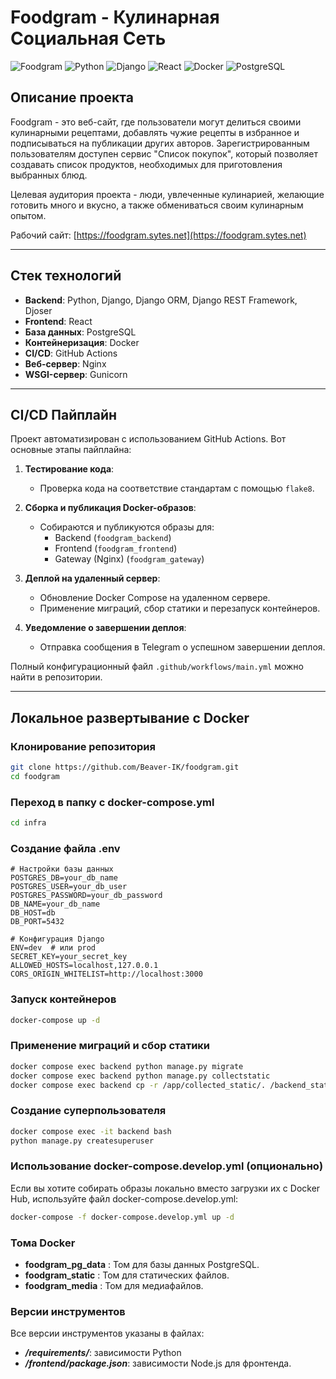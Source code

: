 # Foodgram - Кулинарная Социальная Сеть

![Foodgram](https://img.shields.io/badge/status-active-brightgreen) 
![Python](https://img.shields.io/badge/Python-3.9-blue) 
![Django](https://img.shields.io/badge/Django-4.2-green) 
![React](https://img.shields.io/badge/React-18-blue) 
![Docker](https://img.shields.io/badge/Docker-20.10-blue) 
![PostgreSQL](https://img.shields.io/badge/PostgreSQL-13-blue)

## Описание проекта
Foodgram - это веб-сайт, где пользователи могут делиться своими кулинарными рецептами, добавлять чужие рецепты в избранное и подписываться на публикации других авторов. Зарегистрированным пользователям доступен сервис "Список покупок", который позволяет создавать список продуктов, необходимых для приготовления выбранных блюд.

Целевая аудитория проекта - люди, увлеченные кулинарией, желающие готовить много и вкусно, а также обмениваться своим кулинарным опытом.

Рабочий сайт: [https://foodgram.sytes.net](https://foodgram.sytes.net)

---

## Стек технологий
- **Backend**: Python, Django, Django ORM, Django REST Framework, Djoser
- **Frontend**: React
- **База данных**: PostgreSQL
- **Контейнеризация**: Docker
- **CI/CD**: GitHub Actions
- **Веб-сервер**: Nginx
- **WSGI-сервер**: Gunicorn

---

## CI/CD Пайплайн
Проект автоматизирован с использованием GitHub Actions. Вот основные этапы пайплайна:

1. **Тестирование кода**:
   - Проверка кода на соответствие стандартам с помощью `flake8`.
   
2. **Сборка и публикация Docker-образов**:
   - Собираются и публикуются образы для:
     - Backend (`foodgram_backend`)
     - Frontend (`foodgram_frontend`)
     - Gateway (Nginx) (`foodgram_gateway`)

3. **Деплой на удаленный сервер**:
   - Обновление Docker Compose на удаленном сервере.
   - Применение миграций, сбор статики и перезапуск контейнеров.

4. **Уведомление о завершении деплоя**:
   - Отправка сообщения в Telegram о успешном завершении деплоя.

Полный конфигурационный файл `.github/workflows/main.yml` можно найти в репозитории.

---

## Локальное развертывание с Docker

### Клонирование репозитория
```bash
git clone https://github.com/Beaver-IK/foodgram.git
cd foodgram
```
### Переход в папку с docker-compose.yml
```bash
cd infra
```
### Создание файла .env
```env
# Настройки базы данных
POSTGRES_DB=your_db_name
POSTGRES_USER=your_db_user
POSTGRES_PASSWORD=your_db_password
DB_NAME=your_db_name
DB_HOST=db
DB_PORT=5432

# Конфигурация Django
ENV=dev  # или prod
SECRET_KEY=your_secret_key
ALLOWED_HOSTS=localhost,127.0.0.1
CORS_ORIGIN_WHITELIST=http://localhost:3000
```

### Запуск контейнеров
```bash
docker-compose up -d
```

### Применение миграций и сбор статики
```bash
docker compose exec backend python manage.py migrate
docker compose exec backend python manage.py collectstatic
docker compose exec backend cp -r /app/collected_static/. /backend_static/static/
```

### Создание суперпользователя
```bash
docker compose exec -it backend bash
python manage.py createsuperuser
```

### Использование docker-compose.develop.yml (опционально)
Если вы хотите собирать образы локально вместо загрузки их с Docker Hub,
используйте файл docker-compose.develop.yml:
```bash
docker-compose -f docker-compose.develop.yml up -d
```

### Тома Docker
- **foodgram_pg_data** : Том для базы данных PostgreSQL.
- **foodgram_static** : Том для статических файлов.
- **foodgram_media** : Том для медиафайлов.

### Версии инструментов
Все версии инструментов указаны в файлах:

- ***/requirements/***: зависимости Python
- ***/frontend/package.json***: зависимости Node.js для фронтенда.